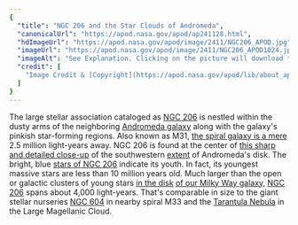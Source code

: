 ```yaml
---
{
  "title": "NGC 206 and the Star Clouds of Andromeda",
  "canonicalUrl": "https://apod.nasa.gov/apod/ap241128.html",
  "hdImageUrl": "https://apod.nasa.gov/apod/image/2411/NGC206_APOD.jpg",
  "imageUrl": "https://apod.nasa.gov/apod/image/2411/NGC206_APOD1024.jpg",
  "imageAlt": "See Explanation. Clicking on the picture will download the highest resolution version available.",
  "credit": [
    "Image Credit & [Copyright](https://apod.nasa.gov/apod/lib/about_apod.html#srapply): [Roberto Marinoni](https://www.astrobin.com/users/Bluesky71/)"
  ]
}
---
```


The large stellar association cataloged as [NGC 206](https://apod.nasa.gov/apod/ap990402.html) is nestled within the dusty arms of the neighboring [Andromeda galaxy](https://apod.nasa.gov/apod/ap220119.html) along with the galaxy's pinkish star-forming regions. Also known as M31, [the spiral galaxy is a mere](http://www.nasa.gov/mission_pages/hubble/science/milky-way-collide.html) 2.5 million light-years away. NGC 206 is found at the center of [this sharp and detailed close-up](https://www.astrobin.com/s57ghl/) of the southwestern [extent](https://apod.nasa.gov/apod/ap200925.html) of Andromeda's disk. The bright, blue [stars of NGC 206](https://ui.adsabs.harvard.edu/abs/2010MNRAS.405.1531E/abstract) indicate its youth. In fact, its youngest massive stars are less than 10 million years old. Much larger than the open or galactic clusters of young stars [in the disk](https://apod.nasa.gov/apod/ap120912.html) [of our Milky Way galaxy,](https://apod.nasa.gov/apod/undefined) [NGC 206](http://messier.seds.org/more/m031_n206.html) spans about 4,000 light-years. That's comparable in size to the giant stellar nurseries [NGC 604](https://apod.nasa.gov/apod/ap240425.html) in nearby spiral M33 and the [Tarantula Nebula](https://apod.nasa.gov/apod/ap240308.html) in the Large Magellanic Cloud.
